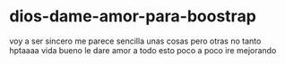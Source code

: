 # dios-dame-amor-para-boostrap
voy a ser sincero me parece sencilla unas cosas pero otras no tanto hptaaaa vida bueno le dare amor a todo esto poco a poco ire mejorando 
